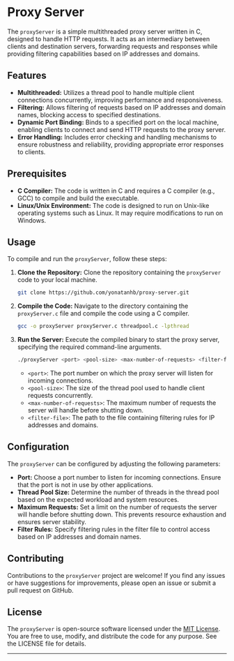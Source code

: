 # Proxy Server

The `proxyServer` is a simple multithreaded proxy server written in C, designed to handle HTTP requests. It acts as an intermediary between clients and destination servers, forwarding requests and responses while providing filtering capabilities based on IP addresses and domains.

## Features

- **Multithreaded:** Utilizes a thread pool to handle multiple client connections concurrently, improving performance and responsiveness.
- **Filtering:** Allows filtering of requests based on IP addresses and domain names, blocking access to specified destinations.
- **Dynamic Port Binding:** Binds to a specified port on the local machine, enabling clients to connect and send HTTP requests to the proxy server.
- **Error Handling:** Includes error checking and handling mechanisms to ensure robustness and reliability, providing appropriate error responses to clients.

## Prerequisites

- **C Compiler:** The code is written in C and requires a C compiler (e.g., GCC) to compile and build the executable.
- **Linux/Unix Environment:** The code is designed to run on Unix-like operating systems such as Linux. It may require modifications to run on Windows.

## Usage

To compile and run the `proxyServer`, follow these steps:

1. **Clone the Repository:** Clone the repository containing the `proxyServer` code to your local machine.
   
   ```bash
   git clone https://github.com/yonatanhb/proxy-server.git
   ```

2. **Compile the Code:** Navigate to the directory containing the `proxyServer.c` file and compile the code using a C compiler.
   
   ```bash
   gcc -o proxyServer proxyServer.c threadpool.c -lpthread
   ```

3. **Run the Server:** Execute the compiled binary to start the proxy server, specifying the required command-line arguments.
   
   ```bash
   ./proxyServer <port> <pool-size> <max-number-of-requests> <filter-file>
   ```

   - `<port>`: The port number on which the proxy server will listen for incoming connections.
   - `<pool-size>`: The size of the thread pool used to handle client requests concurrently.
   - `<max-number-of-requests>`: The maximum number of requests the server will handle before shutting down.
   - `<filter-file>`: The path to the file containing filtering rules for IP addresses and domains.

## Configuration

The `proxyServer` can be configured by adjusting the following parameters:

- **Port:** Choose a port number to listen for incoming connections. Ensure that the port is not in use by other applications.
- **Thread Pool Size:** Determine the number of threads in the thread pool based on the expected workload and system resources.
- **Maximum Requests:** Set a limit on the number of requests the server will handle before shutting down. This prevents resource exhaustion and ensures server stability.
- **Filter Rules:** Specify filtering rules in the filter file to control access based on IP addresses and domain names.

## Contributing

Contributions to the `proxyServer` project are welcome! If you find any issues or have suggestions for improvements, please open an issue or submit a pull request on GitHub.

## License

The `proxyServer` is open-source software licensed under the [MIT License](LICENSE). You are free to use, modify, and distribute the code for any purpose. See the LICENSE file for details.

---

